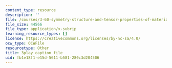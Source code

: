 ```yaml
---
content_type: resource
description: ''
file: /courses/3-60-symmetry-structure-and-tensor-properties-of-materials-fall-2005/fb1e18f1e15d5611b581280c3d204506_KJheruCbwHU.vtt
file_size: 44566
file_type: application/x-subrip
learning_resource_types: []
license: https://creativecommons.org/licenses/by-nc-sa/4.0/
ocw_type: OCWFile
resourcetype: Other
title: 3play caption file
uid: fb1e18f1-e15d-5611-b581-280c3d204506
---
```

